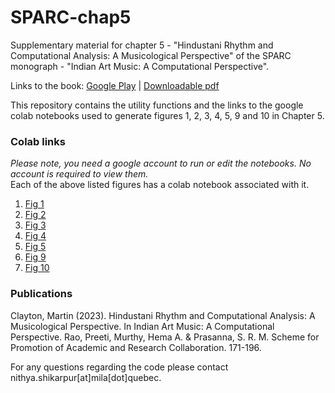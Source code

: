 # SPARC-chap5
Supplementary material for chapter 5 - "Hindustani Rhythm and Computational Analysis: A Musicological Perspective" of the SPARC monograph - "Indian Art Music: A Computational Perspective". <br>

Links to the book: [Google Play](https://play.google.com/store/books/details?id=g-2rEAAAQBAJ&pli=1) | [Downloadable pdf](https://drive.google.com/file/d/1RDTsvGI2mFkJ_LOTF2kuWBBEq0QaJGqJ/view?usp=sharing) <br>

This repository contains the utility functions and the links to the google colab notebooks used to generate figures 1, 2, 3, 4, 5, 9 and 10 in Chapter 5.

### Colab links
*Please note, you need a google account to run or edit the notebooks. No account is required to view them.* <br>
Each of the above listed figures has a colab notebook associated with it.
1. <a href="https://colab.research.google.com/drive/1gozqbP2oXndu3xOn_TiLbBEwFXa6b_2w?usp=sharing" target="_blank">Fig 1</a>
2. <a href="https://colab.research.google.com/drive/1AYMH3Vm2kl0q77S2K8W5138fVAL0UQ7X?usp=sharing" target="_blank">Fig 2</a>
3. <a href="https://colab.research.google.com/drive/1MB0DVkU38hC4K-tKEb5LXHL1x-bWJDar?usp=sharing" target="_blank">Fig 3</a>
4. <a href="https://colab.research.google.com/drive/12sF2E6yMQxmthA7X8C76Uom0RAnT2DN5?usp=sharing" target="_blank">Fig 4</a>
5. <a href="https://colab.research.google.com/drive/1jta_7t_fQa8r7qAhM10XW54jnwtuhAfu?usp=sharing" target="_blank">Fig 5</a>
6. <a href="https://colab.research.google.com/drive/1Az4EJkisOIHK5r_xkZGIEfFZzdqswu7R?usp=sharing" target="_blank">Fig 9</a>
7. <a href="https://colab.research.google.com/drive/1nwWeWC_42esY8q39LoJ6nzvbgdzqglke?usp=sharing" target="_blank">Fig 10</a>

### Publications
Clayton, Martin (2023). Hindustani Rhythm and Computational Analysis: A Musicological Perspective. In Indian Art Music: A Computational Perspective. Rao, Preeti, Murthy, Hema A. & Prasanna, S. R. M. Scheme for Promotion of Academic and Research Collaboration. 171-196.

For any questions regarding the code please contact nithya.shikarpur[at]mila[dot]quebec.